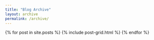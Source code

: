 ```yaml
---
title: "Blog Archive"
layout: archive
permalink: /archive/
---
```


<div class="tiles">
{% for post in site.posts %}
	{% include post-grid.html %}
{% endfor %}
</div><!-- /.tiles -->
